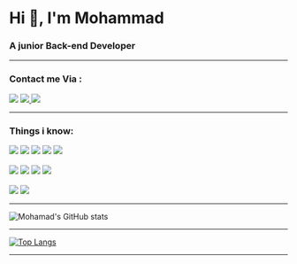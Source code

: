 <h1>Hi 👋, I'm Mohammad</h1>

<h3 >A junior Back-end  Developer</h3>
<hr>

<h3 align="left">Contact me Via : </h3>
<a href="https://t.me/ml06py"><img src="https://img.shields.io/badge/Telegram-2CA5E0?style=for-the-badge&logo=telegram&logoColor=white"></a>
<a href="mailto:liaghimohamad69@gmail.com"><img src="https://img.shields.io/badge/Gmail-D14836?style=for-the-badge&logo=gmail&logoColor=white" /> </a>
<a href="https://www.linkedin.com/in/mohamad-liyaghi-230261231/"><img src="https://img.shields.io/badge/LinkedIn-0077B5?style=for-the-badge&logo=linkedin&logoColor=white"></a>

<hr>
<h3>Things i know:</h3>
<p>
    <img src="https://img.shields.io/badge/Python-FFD43B?style=for-the-badge&logo=python&logoColor=blue">
    <img src="https://img.shields.io/badge/JavaScript-323330?style=for-the-badge&logo=javascript&logoColor=F7DF1E">
    <img src="https://img.shields.io/badge/HTML5-E34F26?style=for-the-badge&logo=html5&logoColor=white">
    <img src="https://img.shields.io/badge/CSS3-1572B6?style=for-the-badge&logo=css3&logoColor=white">
    <img src="https://img.shields.io/badge/Bootstrap-563D7C?style=for-the-badge&logo=bootstrap&logoColor=white">
    <br><br>
    <img src="https://img.shields.io/badge/Django-092E20?style=for-the-badge&logo=django&logoColor=green">
    <img src="https://img.shields.io/badge/Flask-000000?style=for-the-badge&logo=flask&logoColor=white">
    <img src="https://img.shields.io/badge/django%20rest-ff1709?style=for-the-badge&logo=django&logoColor=white">
    <img src="https://img.shields.io/badge/fastapi-109989?style=for-the-badge&logo=FASTAPI&logoColor=white">
    <br><br>
    <img src="https://img.shields.io/badge/PostgreSQL-316192?style=for-the-badge&logo=postgresql&logoColor=white">
    <img src="https://img.shields.io/badge/SQLite-07405E?style=for-the-badge&logo=sqlite&logoColor=whit">

    
</p>
<hr>

![Mohamad's GitHub stats](https://github-readme-stats.vercel.app/api?username=Ml06py&hide=contribs,prs)
<hr>



[![Top Langs](https://github-readme-stats.vercel.app/api/top-langs/?username=Ml06py&layout=compact)](https://github.com/anuraghazra/github-readme-stats)
<hr>

